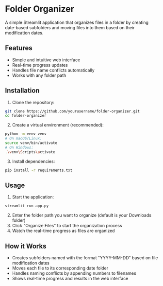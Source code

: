 # Folder Organizer

A simple Streamlit application that organizes files in a folder by creating date-based subfolders and moving files into them based on their modification dates.

## Features

- Simple and intuitive web interface
- Real-time progress updates
- Handles file name conflicts automatically
- Works with any folder path

## Installation

1. Clone the repository:
```bash
git clone https://github.com/yourusername/folder-organizer.git
cd folder-organizer
```

2. Create a virtual environment (recommended):
```bash
python -m venv venv
# On macOS/Linux:
source venv/bin/activate
# On Windows:
.\venv\Scripts\activate
```

3. Install dependencies:
```bash
pip install -r requirements.txt
```

## Usage

1. Start the application:
```bash
streamlit run app.py
```

2. Enter the folder path you want to organize (default is your Downloads folder)
3. Click "Organize Files" to start the organization process
4. Watch the real-time progress as files are organized

## How it Works

- Creates subfolders named with the format "YYYY-MM-DD" based on file modification dates
- Moves each file to its corresponding date folder
- Handles naming conflicts by appending numbers to filenames
- Shows real-time progress and results in the web interface